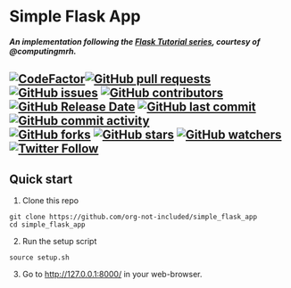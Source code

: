 # Simple Flask App
  
##### An implementation following the [Flask Tutorial series](https://www.youtube.com/playlist?list=PLFtQkpylAzMAKJNId7GBrCG5yIncZivVL), **courtesy of @computingmrh**.
[![CodeFactor](https://www.codefactor.io/repository/github/org-not-included/simple_flask_app/badge)](https://www.codefactor.io/repository/github/org-not-included/simple_flask_app)[![GitHub pull requests](https://img.shields.io/github/issues-pr/org-not-included/simple_flask_app)](https://github.com/org-not-included/simple_flask_app/pulls)
[![GitHub issues](https://img.shields.io/github/issues/org-not-included/simple_flask_app)](https://github.com/org-not-included/simple_flask_app/issues)
[![GitHub contributors](https://img.shields.io/github/contributors/org-not-included/simple_flask_app)](https://github.com/org-not-included/simple_flask_app/graphs/contributors)  
[![GitHub Release Date](https://img.shields.io/github/release-date/org-not-included/simple_flask_app)](https://github.com/org-not-included/simple_flask_app/releases)
[![GitHub last commit](https://img.shields.io/github/last-commit/org-not-included/simple_flask_app)](https://github.com/org-not-included/simple_flask_app/commits/main)
[![GitHub commit activity](https://img.shields.io/github/commit-activity/m/org-not-included/simple_flask_app)](https://github.com/org-not-included/simple_flask_app/graphs/commit-activity)  
[![GitHub forks](https://img.shields.io/github/forks/org-not-included/simple_flask_app)](https://github.com/org-not-included/simple_flask_app/network)
[![GitHub stars](https://img.shields.io/github/stars/org-not-included/simple_flask_app)](https://github.com/org-not-included/simple_flask_app/stargazers)
[![GitHub watchers](https://img.shields.io/github/watchers/org-not-included/simple_flask_app)](https://github.com/org-not-included/simple_flask_app/watchers)
[![Twitter Follow](https://img.shields.io/twitter/follow/OrgNotIncluded?style=flat)](https://twitter.com/intent/follow?screen_name=OrgNotIncluded)  
  ---  
## Quick start
1. Clone this repo
```
git clone https://github.com/org-not-included/simple_flask_app
cd simple_flask_app
```
2. Run the setup script
```
source setup.sh
```
3. Go to http://127.0.0.1:8000/ in your web-browser.
